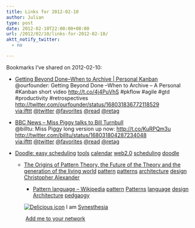 ```yaml
---
title: Links for 2012-02-10
author: Julian
type: post
date: 2012-02-10T22:00:00+00:00
url: /2012/02/10/links-for-2012-02-10/
aktt_notify_twitter:
  - no

---
```

Bookmarks I&#8217;ve shared on 2012-02-10:

  * [Getting Beyond Done&ndash;When to Archive | Personal Kanban][1]  
    @ourfounder: Getting Beyond Done &ndash;When to Archive &#8211; A Personal #Kanban short video http://t.co/4j4PuVhS #pkflow #agile #gtd #productivity #retrospectives http://twitter.com/ourfounder/status/168031836772118529  
    [via:ifttt][2]  [@twitter][3]  [@favorites][4]  [@read][5]  [@retag][6] 
  * [BBC News &#8211; Miss Piggy talks to Bill Turnbull][7]  
    @billtu: Miss Piggy long version up now: http://t.co/KuRPQm3u http://twitter.com/billtu/status/168031804287234048  
    [via:ifttt][2]  [@twitter][3]  [@favorites][4]  [@read][5]  [@retag][6] 
  * [Doodle: easy scheduling][8] 
    [tools][9] [calendar][10] [web2.0][11] [scheduling][12] [doodle][13] </li> 
    
      * [The Origins of Pattern Theory, the Future of the Theory and the generation of the living world][14] 
        [pattern][15] [patterns][16] [architecture][17] [design][18] [Christopher Alexander][19] </li> 
        
          * [Pattern language &#8211; Wikipedia][20] 
            [pattern][15] [Patterns][21] [language][22] [design][18] [Architecture][23] [pedgaogy][24] </li> </ul> 
            
            <p class="deliciouslink">
              <a href="http://del.icio.us/synesthesia" title="See all my bookmarks on del.icio.us"><img src="https://www.synesthesia.co.uk/images/deliciousicon.jpg" alt="Delicious icon" /></a>&nbsp;I am <a href="http://del.icio.us/synesthesia" title="See all my bookmarks on del.icio.us">Synesthesia</a>
            </p>
            
            <p class="deliciouslink">
              <a href="http://del.icio.us/network?add=synesthesia" title="Add me to your del.icio.us network"><img src="https://www.synesthesia.co.uk/images/add.gif" alt="" /></a>&nbsp;<a href="http://del.icio.us/network?add=synesthesia" title="Add me to your del.icio.us network">Add me to your network</a>
            </p>

 [1]: http://www.personalkanban.com/pk/primers/getting-beyond-donewhen-to-archive/
 [2]: http://www.delicious.com/synesthesia/via%3Aifttt
 [3]: http://www.delicious.com/synesthesia/+%40twitter
 [4]: http://www.delicious.com/synesthesia/+%40favorites
 [5]: http://www.delicious.com/synesthesia/+%40read
 [6]: http://www.delicious.com/synesthesia/+%40retag
 [7]: http://www.bbc.co.uk/news/16986689
 [8]: http://www.doodle.com/
 [9]: http://www.delicious.com/synesthesia/tools
 [10]: http://www.delicious.com/synesthesia/calendar
 [11]: http://www.delicious.com/synesthesia/web2.0
 [12]: http://www.delicious.com/synesthesia/scheduling
 [13]: http://www.delicious.com/synesthesia/doodle
 [14]: http://www.patternlanguage.com/archive/ieee/ieeetext.htm
 [15]: http://www.delicious.com/synesthesia/pattern
 [16]: http://www.delicious.com/synesthesia/patterns
 [17]: http://www.delicious.com/synesthesia/architecture
 [18]: http://www.delicious.com/synesthesia/design
 [19]: http://www.delicious.com/synesthesia/Christopher+Alexander
 [20]: http://en.wikipedia.org/wiki/Pattern_language
 [21]: http://www.delicious.com/synesthesia/Patterns
 [22]: http://www.delicious.com/synesthesia/language
 [23]: http://www.delicious.com/synesthesia/Architecture
 [24]: http://www.delicious.com/synesthesia/pedgaogy
